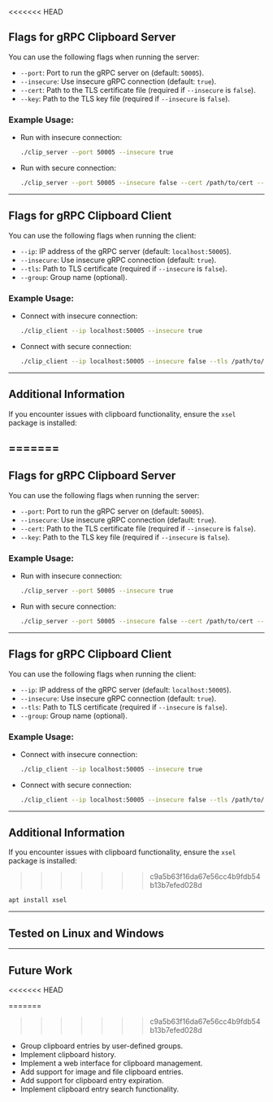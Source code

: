 <<<<<<< HEAD
## Flags for gRPC Clipboard Server

You can use the following flags when running the server:

- `--port`: Port to run the gRPC server on (default: `50005`).
- `--insecure`: Use insecure gRPC connection (default: `true`).
- `--cert`: Path to the TLS certificate file (required if `--insecure` is `false`).
- `--key`: Path to the TLS key file (required if `--insecure` is `false`).

### Example Usage:

- Run with insecure connection:
  ```bash
  ./clip_server --port 50005 --insecure true
  ```
- Run with secure connection:
  ```bash
  ./clip_server --port 50005 --insecure false --cert /path/to/cert --key /path/to/key
  ```

---

## Flags for gRPC Clipboard Client

You can use the following flags when running the client:

- `--ip`: IP address of the gRPC server (default: `localhost:50005`).
- `--insecure`: Use insecure gRPC connection (default: `true`).
- `--tls`: Path to TLS certificate (required if `--insecure` is `false`).
- `--group`: Group name (optional).

### Example Usage:

- Connect with insecure connection:
  ```bash
  ./clip_client --ip localhost:50005 --insecure true
  ```
- Connect with secure connection:
  ```bash
  ./clip_client --ip localhost:50005 --insecure false --tls /path/to/tls
  ```

---

## Additional Information

If you encounter issues with clipboard functionality, ensure the `xsel` package is installed:

=======
---

## Flags for gRPC Clipboard Server
You can use the following flags when running the server:

- `--port`: Port to run the gRPC server on (default: `50005`).
- `--insecure`: Use insecure gRPC connection (default: `true`).
- `--cert`: Path to the TLS certificate file (required if `--insecure` is `false`).
- `--key`: Path to the TLS key file (required if `--insecure` is `false`).

### Example Usage:
- Run with insecure connection:
  ```bash
  ./clip_server --port 50005 --insecure true
  ```
- Run with secure connection:
  ```bash
  ./clip_server --port 50005 --insecure false --cert /path/to/cert --key /path/to/key
  ```

---

## Flags for gRPC Clipboard Client
You can use the following flags when running the client:

- `--ip`: IP address of the gRPC server (default: `localhost:50005`).
- `--insecure`: Use insecure gRPC connection (default: `true`).
- `--tls`: Path to TLS certificate (required if `--insecure` is `false`).
- `--group`: Group name (optional).

### Example Usage:
- Connect with insecure connection:
  ```bash
  ./clip_client --ip localhost:50005 --insecure true
  ```
- Connect with secure connection:
  ```bash
  ./clip_client --ip localhost:50005 --insecure false --tls /path/to/tls
  ```

---

## Additional Information
If you encounter issues with clipboard functionality, ensure the `xsel` package is installed:
>>>>>>> c9a5b63f16da67e56cc4b9fdb54b13b7efed028d
```bash
apt install xsel
```

---

## Tested on Linux and Windows

---

## Future Work
<<<<<<< HEAD

=======
>>>>>>> c9a5b63f16da67e56cc4b9fdb54b13b7efed028d
- Group clipboard entries by user-defined groups.
- Implement clipboard history.
- Implement a web interface for clipboard management.
- Add support for image and file clipboard entries.
- Add support for clipboard entry expiration.
- Implement clipboard entry search functionality.

